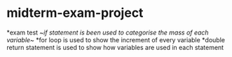 # midterm-exam-project
*exam test
*~if statement is been used to categorise the mass of each variable~*
*for loop is used to show the increment of every variable
*double return statement is used to show how variables are used in each statement 
